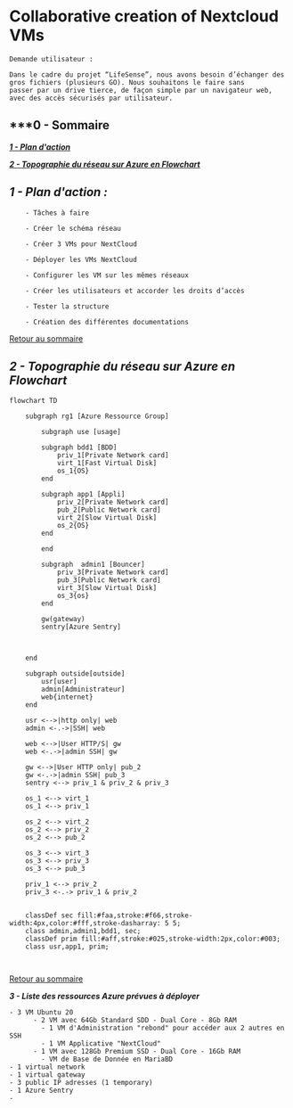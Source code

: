 # Collaborative creation of Nextcloud VMs

    Demande utilisateur :

    Dans le cadre du projet “LifeSense”, nous avons besoin d’échanger des gros fichiers (plusieurs GO). Nous souhaitons le faire sans 
    passer par un drive tierce, de façon simple par un navigateur web, avec des accès sécurisés par utilisateur.

## ***0 - Sommaire<a name="home"></a>

***[1 - Plan d'action](#Actplan)***

***[2 - Topographie du réseau sur Azure en Flowchart](#NetFlo)***


## ***1 - Plan d'action :<a name="Actplan"></a>***

        - Tâches à faire  
 
        - Créer le schéma réseau 

        - Créer 3 VMs pour NextCloud  

        - Déployer les VMs NextCloud 
 
        - Configurer les VM sur les mêmes réseaux
 
        - Créer les utilisateurs et accorder les droits d’accès
 
        - Tester la structure 
 
        - Création des différentes documentations


[Retour au sommaire](#home)



## ***2 - Topographie du réseau sur Azure en Flowchart***<a name="NetFlo"></a>

```mermaid
flowchart TD

    subgraph rg1 [Azure Ressource Group]
        
        subgraph use [usage]

        subgraph bdd1 [BDD]
            priv_1[Private Network card]
            virt_1[Fast Virtual Disk]
            os_1{OS}
        end
        
        subgraph app1 [Appli]
            priv_2[Private Network card]
            pub_2[Public Network card]
            virt_2[Slow Virtual Disk]
            os_2{OS}
        end

        end

        subgraph  admin1 [Bouncer]
            priv_3[Private Network card]
            pub_3[Public Network card]
            virt_3[Slow Virtual Disk]
            os_3{os}
        end

        gw(gateway)
        sentry[Azure Sentry]

        

    end
    
    subgraph outside[outside]
        usr[user]
        admin[Administrateur]
        web{internet}
    end

    usr <-->|http only| web
    admin <-.->|SSH| web
    
    web <-->|User HTTP/S| gw
    web <-.->|admin SSH| gw
    
    gw <-->|User HTTP only| pub_2
    gw <-.->|admin SSH| pub_3
    sentry <--> priv_1 & priv_2 & priv_3
    
    os_1 <--> virt_1
    os_1 <--> priv_1
    
    os_2 <--> virt_2
    os_2 <--> priv_2
    os_2 <--> pub_2

    os_3 <--> virt_3
    os_3 <--> priv_3
    os_3 <--> pub_3

    priv_1 <--> priv_2
    priv_3 <-.-> priv_1 & priv_2
    

    classDef sec fill:#faa,stroke:#f66,stroke-width:4px,color:#fff,stroke-dasharray: 5 5;
    class admin,admin1,bdd1, sec;
    classDef prim fill:#aff,stroke:#025,stroke-width:2px,color:#003;
    class usr,app1, prim;



```

[Retour au sommaire](#home)


***3 - Liste des ressources Azure prévues à déployer***<a name=List></a>

    - 3 VM Ubuntu 20
          - 2 VM avec 64Gb Standard SDD - Dual Core - 8Gb RAM
            - 1 VM d'Administration "rebond" pour accéder aux 2 autres en SSH
            - 1 VM Applicative "NextCloud"
          - 1 VM avec 128Gb Premium SSD - Dual Core - 16Gb RAM
            - VM de Base de Donnée en MariaBD
    - 1 virtual network
    - 1 virtual gateway
    - 3 public IP adresses (1 temporary)
    - 1 Azure Sentry
    - 









